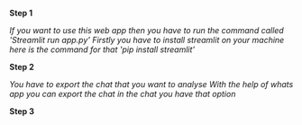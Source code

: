 **Step 1**

*If you want to use this web app then you have to run the command called 'Streamlit run app.py'*
*Firstly you have to install streamlit on your machine here is the command for that 'pip install streamlit'*

**Step 2**

*You have to export the chat that you want to analyse*
*With the help of whats app you can export the chat in the chat you have that option*

**Step 3**

